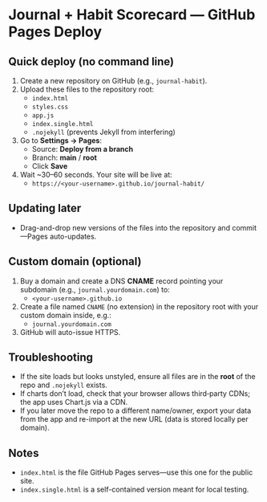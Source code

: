 
# Journal + Habit Scorecard — GitHub Pages Deploy

## Quick deploy (no command line)
1. Create a new repository on GitHub (e.g., `journal-habit`).
2. Upload these files to the repository root:
   - `index.html`
   - `styles.css`
   - `app.js`
   - `index.single.html`
   - `.nojekyll` (prevents Jekyll from interfering)
3. Go to **Settings → Pages**:
   - Source: **Deploy from a branch**
   - Branch: **main** / **root**
   - Click **Save**
4. Wait ~30–60 seconds. Your site will be live at:
   - `https://<your-username>.github.io/journal-habit/`

## Updating later
- Drag-and-drop new versions of the files into the repository and commit—Pages auto-updates.

## Custom domain (optional)
1. Buy a domain and create a DNS **CNAME** record pointing your subdomain (e.g., `journal.yourdomain.com`) to:
   - `<your-username>.github.io`
2. Create a file named `CNAME` (no extension) in the repository root with your custom domain inside, e.g.:
   - `journal.yourdomain.com`
3. GitHub will auto-issue HTTPS.

## Troubleshooting
- If the site loads but looks unstyled, ensure all files are in the **root** of the repo and `.nojekyll` exists.
- If charts don’t load, check that your browser allows third‑party CDNs; the app uses Chart.js via a CDN.
- If you later move the repo to a different name/owner, export your data from the app and re-import at the new URL (data is stored locally per domain).

## Notes
- `index.html` is the file GitHub Pages serves—use this one for the public site.
- `index.single.html` is a self-contained version meant for local testing.
